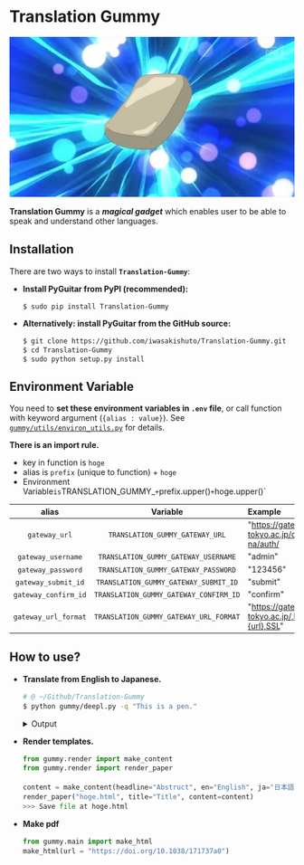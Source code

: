 # Translation Gummy

![header](image/header.png)

**Translation Gummy** is a **_magical gadget_** which enables user to be able to speak and understand other languages.

## Installation

There are two ways to install **`Translation-Gummy`**:

- **Install PyGuitar from PyPI (recommended):**
    ```
    $ sudo pip install Translation-Gummy
    ```
- **Alternatively: install PyGuitar from the GitHub source:**
    ```
    $ git clone https://github.com/iwasakishuto/Translation-Gummy.git
    $ cd Translation-Gummy
    $ sudo python setup.py install
    ```

## Environment Variable

You need to **set these environment variables in `.env` file**, or call function with keyword argument (`{alias : value}`). See [`gummy/utils/environ_utils.py`](https://github.com/iwasakishuto/Translation-Gummy/blob/master/gummy/utils/environ_utils.py) for details.

**There is an import rule.**

- key in function is `hoge`
- alias is `prefix` (unique to function) + `hoge`
- Environment Variable` is `TRANSLATION_GUMMY_` + `prefix.upper()` + `hoge.upper()`

| alias | Variable | Example |
|:-:|:-:|:-|
| `gateway_url`     | `TRANSLATION_GUMMY_GATEWAY_URL`        | "https://gateway.itc.u-tokyo.ac.jp/dana-na/auth/|url_default/welcome.cgi"|
| `gateway_username`   | `TRANSLATION_GUMMY_GATEWAY_USERNAME`   | "admin"|
| `gateway_password`   | `TRANSLATION_GUMMY_GATEWAY_PASSWORD`   | "123456"|
| `gateway_submit_id`  | `TRANSLATION_GUMMY_GATEWAY_SUBMIT_ID`  | "submit"|
| `gateway_confirm_id` | `TRANSLATION_GUMMY_GATEWAY_CONFIRM_ID` | "confirm"|
| `gateway_url_format` | `TRANSLATION_GUMMY_GATEWAY_URL_FORMAT` | "https://gateway.itc.u-tokyo.ac.jp/,DanaInfo={url},SSL"

## How to use?

- **Translate from English to Japanese.**
    ```sh
    # @ ~/Github/Translation-Gummy
    $ python gummy/deepl.py -q "This is a pen."
    ```
    <details>
      <summary>Output</summary>  
  
      [success] local driver can be built.
      [failure] remote driver can't be built.
      DRIVER_TYPE: local
      query: https://www.deepl.com/en/translator#en/ja/This%20is%20a%20pen.
      DeepL 01/10[##------------------] 10.00% - 1.068[s]   japanese: これはペンです。
      japanese:
      これはペンです。

    </details>
- **Render templates.**
    ```python
    from gummy.render import make_content
    from gummy.render import render_paper

    content = make_content(headline="Abstruct", en="English", ja="日本語")
    render_paper("hoge.html", title="Title", content=content)
    >>> Save file at hoge.html
    ```
- **Make pdf**
    ```python
    from gummy.main import make_html
    make_html(url = "https://doi.org/10.1038/171737a0")
    ```